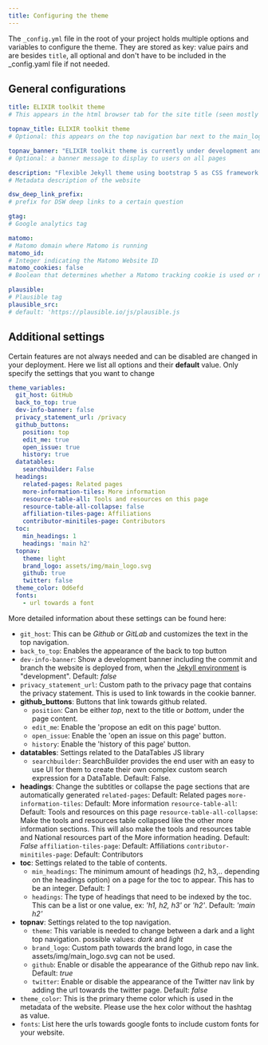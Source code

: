 ```yaml
---
title: Configuring the theme
---
```


The `_config.yml` file in the root of your project holds multiple options and variables to configure the theme. They  are stored as key: value pairs and are besides `title`, all optional and don't have to be included in the _config.yaml file if not needed.

## General configurations

```yml
title: ELIXIR toolkit theme
# This appears in the html browser tab for the site title (seen mostly by search engines, not users)

topnav_title: ELIXIR toolkit theme
# Optional: this appears on the top navigation bar next to the main_logo.svg icon

topnav_banner: "ELIXIR toolkit theme is currently under development and may change at any point - it is not meant for production use"
# Optional: a banner message to display to users on all pages

description: "Flexible Jekyll theme using bootstrap 5 as CSS framework."
# Metadata description of the website

dsw_deep_link_prefix:
# prefix for DSW deep links to a certain question

gtag:
# Google analytics tag

matomo:
# Matomo domain where Matomo is running
matomo_id:
# Integer indicating the Matomo Website ID
matomo_cookies: false
# Boolean that determines whether a Matomo tracking cookie is used or not

plausible: 
# Plausible tag
plausible_src: 
# default: 'https://plausible.io/js/plausible.js

```

## Additional settings

Certain features are not always needed and can be disabled are changed in your deployment. Here we list all options and their **default** value. Only specify the settings that you want to change 

```yml
theme_variables: 
  git_host: GitHub
  back_to_top: true
  dev-info-banner: false
  privacy_statement_url: /privacy
  github_buttons: 
    position: top
    edit_me: true
    open_issue: true
    history: true
  datatables:
    searchbuilder: False
  headings:
    related-pages: Related pages
    more-information-tiles: More information
    resource-table-all: Tools and resources on this page
    resource-table-all-collapse: false
    affiliation-tiles-page: Affiliations
    contributor-minitiles-page: Contributors
  toc:
    min_headings: 1
    headings: 'main h2'
  topnav:
    theme: light
    brand_logo: assets/img/main_logo.svg
    github: true
    twitter: false
  theme_color: 0d6efd
  fonts:
    - url towards a font
```

More detailed information about these settings can be found here:

* `git_host`: This can be *Github* or *GitLab* and customizes the text in the top navigation.
* `back_to_top`: Enables the appearance of the back to top button
* `dev-info-banner`: Show a development banner including the commit and branch the website is deployed from, when the [Jekyll environment](https://jekyllrb.com/docs/configuration/environments/) is "development". Default: *false*
* `privacy_statement_url`: Custom path to the privacy page that contains the privacy statement. This is used to link towards in the cookie banner.
* **github_buttons**: Buttons that link towards github related.
  * `position`: Can be either *top*, next to the title or *bottom*, under the page content.
  * `edit_me`: Enable the 'propose an edit on this page' button.
  * `open_issue`: Enable the 'open an issue on this page' button.
  * `history`: Enable the 'history of this page' button.
* **datatables**: Settings related to the DataTables JS library
  * `searchbuilder`: SearchBuilder provides the end user with an easy to use UI for them to create their own complex custom search expression for a DataTable. Default: False.
* **headings**: Change the subtitles or collapse the page sections that are automatically generated
    `related-pages`: Default: Related pages
    `more-information-tiles`:  Default: More information
    `resource-table-all`: Default: Tools and resources on this page
    `resource-table-all-collapse`: Make the tools and resources table collapsed like the other more information sections. This will also make the tools and resources table and National resources part of the More information heading. Default: *False*
    `affiliation-tiles-page`: Default: Affiliations
    `contributor-minitiles-page`: Default: Contributors
* **toc**: Settings related to the table of contents.
  * `min_headings`: The minimum amount of headings (h2, h3,.. depending on the headings option) on a page for the toc to appear. This has to be an integer. Default: *1*
  * `headings`: The type of headings that need to be indexed by the toc. This can be a list or one value, ex: *'h1, h2, h3'* or *'h2'*. Default: *'main h2'*
* **topnav**: Settings related to the top navigation.
  *  `theme`: This variable is needed to change between a dark and a light top navigation. possible values: *dark* and *light*
  *  `brand_logo`: Custom path towards the brand logo, in case the assets/img/main_logo.svg can not be used.
  *  `github`: Enable or disable the appearance of the Github repo nav link. Default: *true*
  *  `twitter`: Enable or disable the appearance of the Twitter nav link by adding the url towards the twitter page. Default: *false*
* `theme_color`: This is the primary theme color which is used in the metadata of the website. Please use the hex color without the hashtag as value.
* `fonts`: List here the urls towards google fonts to include custom fonts for your website.
